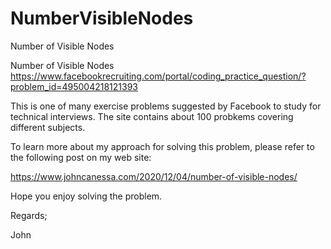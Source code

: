 # NumberVisibleNodes
Number of Visible Nodes

Number of Visible Nodes
https://www.facebookrecruiting.com/portal/coding_practice_question/?problem_id=495004218121393

This is one of many exercise problems suggested by Facebook to study for technical interviews.
The site contains about 100 probkems covering different subjects.

To learn more about my approach for solving this problem, please refer to the following
post on my web site:

https://www.johncanessa.com/2020/12/04/number-of-visible-nodes/

Hope you enjoy solving the problem.

Regards;

John
